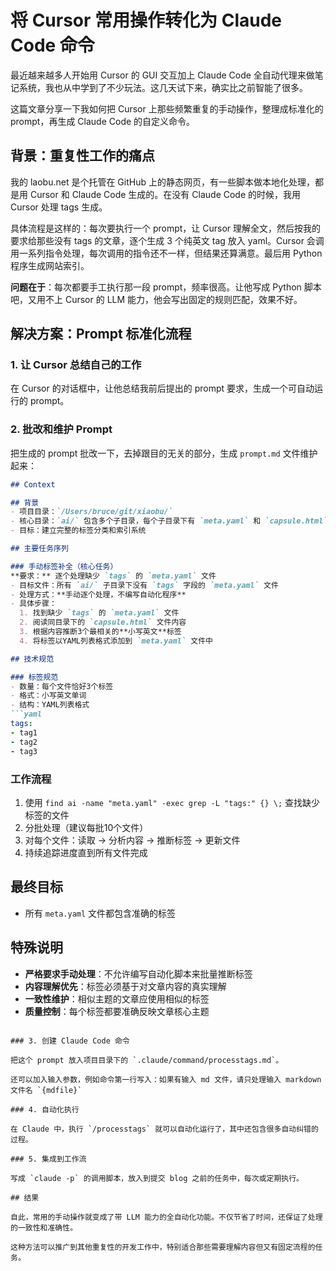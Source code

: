 # 将 Cursor 常用操作转化为 Claude Code 命令

最近越来越多人开始用 Cursor 的 GUI 交互加上 Claude Code 全自动代理来做笔记系统，我也从中学到了不少玩法。这几天试下来，确实比之前智能了很多。

这篇文章分享一下我如何把 Cursor 上那些频繁重复的手动操作，整理成标准化的 prompt，再生成 Claude Code 的自定义命令。

## 背景：重复性工作的痛点

我的 laobu.net 是个托管在 GitHub 上的静态网页，有一些脚本做本地化处理，都是用 Cursor 和 Claude Code 生成的。在没有 Claude Code 的时候，我用 Cursor 处理 tags 生成。

具体流程是这样的：每次要执行一个 prompt，让 Cursor 理解全文，然后按我的要求给那些没有 tags 的文章，逐个生成 3 个纯英文 tag 放入 yaml。Cursor 会调用一系列指令处理，每次调用的指令还不一样，但结果还算满意。最后用 Python 程序生成网站索引。

**问题在于**：每次都要手工执行那一段 prompt，频率很高。让他写成 Python 脚本吧，又用不上 Cursor 的 LLM 能力，他会写出固定的规则匹配，效果不好。

## 解决方案：Prompt 标准化流程

### 1. 让 Cursor 总结自己的工作

在 Cursor 的对话框中，让他总结我前后提出的 prompt 要求，生成一个可自动运行的 prompt。

### 2. 批改和维护 Prompt

把生成的 prompt 批改一下，去掉跟目的无关的部分，生成 `prompt.md` 文件维护起来：

```markdown
## Context

## 背景
- 项目目录：`/Users/bruce/git/xiaobu/`
- 核心目录：`ai/` 包含多个子目录，每个子目录下有 `meta.yaml` 和 `capsule.html` 文件
- 目标：建立完整的标签分类和索引系统

## 主要任务序列

### 手动标签补全（核心任务）
**要求：** 逐个处理缺少 `tags` 的 `meta.yaml` 文件
- 目标文件：所有 `ai/` 子目录下没有 `tags` 字段的 `meta.yaml` 文件
- 处理方式：**手动逐个处理，不编写自动化程序**
- 具体步骤：
  1. 找到缺少 `tags` 的 `meta.yaml` 文件
  2. 阅读同目录下的 `capsule.html` 文件内容
  3. 根据内容推断3个最相关的**小写英文**标签
  4. 将标签以YAML列表格式添加到 `meta.yaml` 文件中

## 技术规范

### 标签规范
- 数量：每个文件恰好3个标签
- 格式：小写英文单词
- 结构：YAML列表格式
```yaml
tags:
- tag1
- tag2
- tag3
```

### 工作流程
1. 使用 `find ai -name "meta.yaml" -exec grep -L "tags:" {} \;` 查找缺少标签的文件
2. 分批处理（建议每批10个文件）
3. 对每个文件：读取 → 分析内容 → 推断标签 → 更新文件
4. 持续追踪进度直到所有文件完成

## 最终目标
- 所有 `meta.yaml` 文件都包含准确的标签

## 特殊说明
- **严格要求手动处理**：不允许编写自动化脚本来批量推断标签
- **内容理解优先**：标签必须基于对文章内容的真实理解
- **一致性维护**：相似主题的文章应使用相似的标签
- **质量控制**：每个标签都要准确反映文章核心主题
```

### 3. 创建 Claude Code 命令

把这个 prompt 放入项目目录下的 `.claude/command/processtags.md`。

还可以加入输入参数，例如命令第一行写入：如果有输入 md 文件，请只处理输入 markdown 文件名 `{mdfile}`

### 4. 自动化执行

在 Claude 中，执行 `/processtags` 就可以自动化运行了，其中还包含很多自动纠错的过程。

### 5. 集成到工作流

写成 `claude -p` 的调用脚本，放入到提交 blog 之前的任务中，每次或定期执行。

## 结果

自此，常用的手动操作就变成了带 LLM 能力的全自动化功能。不仅节省了时间，还保证了处理的一致性和准确性。

这种方法可以推广到其他重复性的开发工作中，特别适合那些需要理解内容但又有固定流程的任务。
